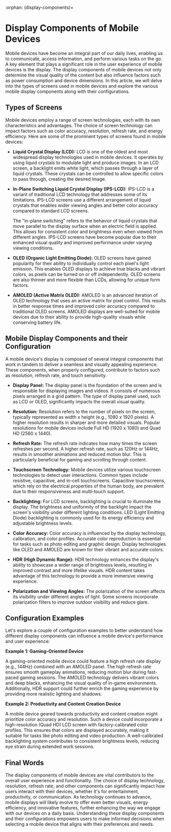 :orphan:
(display-components)=

# Display Components of Mobile Devices

Mobile devices have become an integral part of our daily lives, enabling us to communicate, access information, and perform various tasks on the go. A key element that plays a significant role in the user experience of mobile devices is the display. The display components of mobile devices not only determine the visual quality of the content but also influence factors such as power consumption and device dimensions. In this article, we will delve into the types of screens used in mobile devices and explore the various mobile display components along with their configurations.

## Types of Screens

Mobile devices employ a range of screen technologies, each with its own characteristics and advantages. The choice of screen technology can impact factors such as color accuracy, resolution, refresh rate, and energy efficiency. Here are some of the prominent types of screens found in mobile devices:

- **Liquid Crystal Display (LCD):** LCD is one of the oldest and most widespread display technologies used in mobile devices. It operates by using liquid crystals to modulate light and produce images. In an LCD screen, a backlight emits white light, which passes through a layer of liquid crystals. These crystals can be controlled to allow specific colors to pass through, creating the desired image.
  
- **In-Plane Switching Liquid Crystal Display (IPS-LCD):** IPS-LCD is a variant of traditional LCD technology that addresses some of its limitations. IPS-LCD screens use a different arrangement of liquid crystals that enables wider viewing angles and better color accuracy compared to standard LCD screens.

  The "in-plane switching" refers to the behavior of liquid crystals that move parallel to the display surface when an electric field is applied. This allows for consistent color and brightness even when viewed from different angles. IPS-LCD screens have become popular due to their enhanced visual quality and improved performance under varying viewing conditions.


- **OLED (Organic Light Emitting Diode):** OLED screens have gained popularity for their ability to individually control each pixel's light emission. This enables OLED displays to achieve true blacks and vibrant colors, as pixels can be turned on or off independently. OLED screens are also thinner and more flexible than LCDs, allowing for unique form factors.

- **AMOLED (Active Matrix OLED):** AMOLED is an advanced iteration of OLED technology that uses an active matrix for pixel control. This results in better response times and improved color accuracy compared to traditional OLED screens. AMOLED displays are well-suited for mobile devices due to their ability to provide high-quality visuals while conserving battery life.

## Mobile Display Components and their Configuration

A mobile device's display is composed of several integral components that work in tandem to deliver a seamless and visually appealing experience. These components, when properly configured, contribute to factors such as resolution, refresh rate, and touch sensitivity.

- **Display Panel:** The display panel is the foundation of the screen and is responsible for displaying images and videos. It consists of numerous pixels arranged in a grid pattern. The type of display panel used, such as LCD or OLED, significantly impacts the overall visual quality.

- **Resolution:** Resolution refers to the number of pixels on the screen, typically represented as width x height (e.g., 1080 x 1920 pixels). A higher resolution results in sharper and more detailed visuals. Popular resolutions for mobile devices include Full HD (1920 x 1080) and Quad HD (2560 x 1440).

- **Refresh Rate:** The refresh rate indicates how many times the screen refreshes per second. A higher refresh rate, such as 120Hz or 144Hz, results in smoother animations and reduced motion blur. This is particularly beneficial for gaming and scrolling through content.

- **Touchscreen Technology:** Mobile devices utilize various touchscreen technologies to detect user interactions. Common types include resistive, capacitive, and in-cell touchscreens. Capacitive touchscreens, which rely on the electrical properties of the human body, are prevalent due to their responsiveness and multi-touch support.

- **Backlighting:** For LCD screens, backlighting is crucial to illuminate the display. The brightness and uniformity of the backlight impact the screen's visibility under different lighting conditions. LED (Light Emitting Diode) backlighting is commonly used for its energy efficiency and adjustable brightness levels.

- **Color Accuracy:** Color accuracy is influenced by the display technology, calibration, and color profiles. Accurate color reproduction is essential for tasks such as photo editing and graphic design. Display technologies like OLED and AMOLED are known for their vibrant and accurate colors.

- **HDR (High Dynamic Range):** HDR technology enhances the display's ability to showcase a wider range of brightness levels, resulting in improved contrast and more lifelike visuals. HDR content takes advantage of this technology to provide a more immersive viewing experience.

- **Polarization and Viewing Angles:** The polarization of the screen affects its visibility under different angles of light. Some screens incorporate polarization filters to improve outdoor visibility and reduce glare.

## Configuration Examples

Let's explore a couple of configuration examples to better understand how different display components can influence a mobile device's performance and user experience:

**Example 1: Gaming-Oriented Device**

A gaming-oriented mobile device could feature a high refresh rate display (e.g., 144Hz) combined with an AMOLED panel. The high refresh rate ensures smooth gameplay animations, reducing motion blur during fast-paced gaming sessions. The AMOLED technology delivers vibrant colors and deep blacks, enhancing the visual quality of in-game environments. Additionally, HDR support could further enrich the gaming experience by providing more realistic lighting and shadows.

**Example 2: Productivity and Content Creation Device**

A mobile device geared towards productivity and content creation might prioritize color accuracy and resolution. Such a device could incorporate a high-resolution (Quad HD) LCD screen with factory-calibrated color profiles. This ensures that colors are displayed accurately, making it suitable for tasks like photo editing and video production. A well-calibrated backlighting system contributes to consistent brightness levels, reducing eye strain during extended work sessions.

## Final Words

The display components of mobile devices are vital contributors to the overall user experience and functionality. The choice of display technology, resolution, refresh rate, and other components can significantly impact how users interact with their devices, whether it's for entertainment, productivity, or communication. As technology continues to advance, mobile displays will likely evolve to offer even better visuals, energy efficiency, and innovative features, further enhancing the way we engage with our devices on a daily basis. Understanding these display components and their configurations empowers users to make informed decisions when selecting a mobile device that aligns with their preferences and needs.
